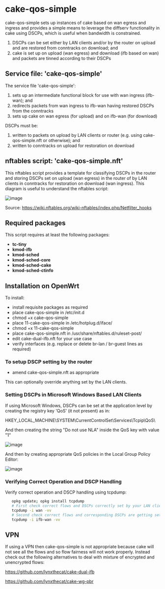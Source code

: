 # cake-qos-simple

cake-qos-simple sets up instances of cake based on wan egress and ingress and provides a simple means to leverage the diffserv functionality in cake using DSCPs, which is useful when bandwidth is constrained. 

1) DSCPs can be set either by LAN clients and/or by the router on upload and are restored from conntracks on download; and 
2) cake is set up on upload (wan egress) and download (ifb based on wan) and packets are tinned according to their DSCPs

## Service file: 'cake-qos-simple'

The service file 'cake-qos-simple':

1) sets up an intermediate functional block for use with wan ingress (ifb-wan); and
2) redirects packets from wan ingress to ifb-wan having restored DSCPs from the conntracks
3) sets up cake on wan egress (for upload) and on ifb-wan (for download)

DSCPs must be:

1) written to packets on upload by LAN clients or router (e.g. using cake-qos-simple.nft or otherwise); and
2) written to conntracks on upload for restoration on download

## nftables script: 'cake-qos-simple.nft'

This nftables script provides a template for classifying DSCPs in the router and storing DSCPs set on upload (wan egress) in the router of by LAN clients in conntracks for restoration on download (wan ingress). This diagram is useful to understand the nftables script: 

![image](https://user-images.githubusercontent.com/10721999/188932157-881bd4ef-e1ab-46d7-bd1b-966e78f00429.png)

Source: https://wiki.nftables.org/wiki-nftables/index.php/Netfilter_hooks

## Required packages

This script requires at least the following packages:

- **tc-tiny**
- **kmod-ifb**
- **kmod-sched**
- **kmod-sched-core**
- **kmod-sched-cake**
- **kmod-sched-ctinfo**

## Installation on OpenWrt

To install:

- install requisite packages as required
- place cake-qos-simple in /etc/init.d
- chmod +x cake-qos-simple
- place 11-cake-qos-simple in /etc/hotplug.d/iface/
- chmod +x 11-cake-qos-simple
- place cake-qos-simple.nft in /usr/share/nftables.d/ruleset-post/
- edit cake-dual-ifb.nft for your use case 
- verify interfaces (e.g. replace or delete br-lan / br-guest lines as required)

### To setup DSCP setting by the router ###

- amend cake-qos-simple.nft as appropriate

This can optionally override anything set by the LAN clients. 

### Setting DSCPs in Microsoft Windows Based LAN Clients ###

If using Microsoft Windows, DSCPs can be set at the application level by creating the registry key 'QoS' (it not present) as in:

HKEY_LOCAL_MACHINE\SYSTEM\CurrentControlSet\Services\Tcpip\QoS\

And then creating the string "Do not use NLA" inside the QoS key with value "1"

![image](https://user-images.githubusercontent.com/10721999/187535155-d4fd286b-9f20-40ce-8ff9-98ed36591721.png)

And then by creating appropriate QoS policies in the Local Group Policy Editor:

![image](https://user-images.githubusercontent.com/10721999/187747512-4c608e11-92a9-4484-b07f-3695baa98b85.png)

### Verifying Correct Operation and DSCP Handling ###

 Verify correct operation and DSCP handling using tcpdump:
 
   ```bash
      opkg update; opkg install tcpdump
      # First check correct flows and DSCPs correctly set by your LAN client on upload
      tcpdump -i wan -vv
      # Second check correct flows and corresponding DSCPs are getting set by router on download
      tcpdump -i ifb-wan -vv
   ``` 
   
## VPN

If using a VPN then cake-qos-simple is not appropriate because cake will not see all the flows and so flow fairness will not work properly. Instead check out the following alternatives to deal with mixture of encrypted and unencrypted flows:

https://github.com/lynxthecat/cake-dual-ifb

https://github.com/lynxthecat/cake-wg-pbr
